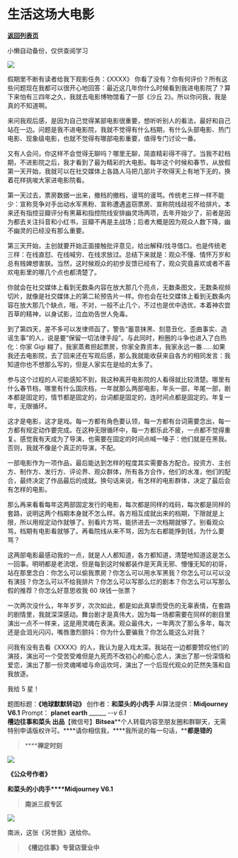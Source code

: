 # 生活这场大电影

[**返回列表页**](/gzh/槽边往事)

小懒自动备份，仅供查阅学习

![](https://mmbiz.qpic.cn/mmbiz_jpg/Ia6gU9JNtkpMVwgeTn2g698cAbaLdBAXQPNbiaPxias5AydSiaddTU0r5CtBt8ZfW6Vicv34BXmiaP4zhphE1UVMfgA/640?wx_fmt=jpeg&from;=appmsg)

假期里不断有读者给我下观影任务：《XXXX》
你看了没有？你有何评价？所有这些问题现在我都可以很开心地回答：最近这几年你什么时候看到我进电影院了？算下来怕有三四年之久，我就去电影博物馆看了一部《沙丘
2》。所以你问我，我是真的不知道啊。

来问我观后感，是因为自己觉得某部电影很重要，想听听别人的看法，最好和自己站在一边。问题是我不进电影院，我就不觉得有什么档期，有什么头部电影、热门电影、现象级电影，也就不觉得有哪部电影重要，值得专门讨论一番。

又有人会问，你这样不会觉得无聊吗？哪里无聊，简直精彩得不得了。当我不赶档期，不进影院之后，我才看到了最为精彩的大电影。每年这个时候和春节，从放假第一天开始，我就可以在社交媒体上各路人马把几部片子吹得天上有地下无的，换着花样挑唆大家进电影院看。

第一天过去，票房数据一出来，撤档的撤档，谩骂的谩骂。传统老三样一样不能少：宣称竞争对手出动水军黑粉、宣称遭遇盗窃票房、宣称院线歧视不给排片。本来还有指控豆瓣评分有黑幕和指控院线安排幽灵场两项，去年开始少了，前者是因为都去关注抖音和小红书，豆瓣不再是主战场；后者大概是因为观众人数下降，幽不幽灵的已经没有那么重要。  

第三天开始，主创就要开始正面接触批评意见，给出解释/找寻借口。也是传统老三样：在线直怼、在线喊穷、在线求放过。总结下来就是：观众不懂、情怀万岁和总有贱婢想害朕。当然，这时候观众的初步反馈已经有了，观众究竟喜欢或者不喜欢电影里的哪几个点也都清楚了。

你就会在社交媒体上看到无数条内容在放大那几个亮点，无数条图文，无数条视频切片，就像是社交媒体上的第二轮预告片一样。你也会在社交媒体上看到无数条内容在放大那几个缺点，哦，不对，一般不止几个，不过也是优中选优，本着神农尝百草的精神，以身试影，泣血劝告世人免毒。

到了第四天，差不多可以发律师函了，警告“蓄意抹黑、刻意丑化、歪曲事实、造谣生事”的人，说是要“保留一切法律手段”。与此同时，粉圈的斗争也进入了白热化：你家
Gigi
糊了，我家蒸煮担起票房，你家全靠资本，我家永远一番......如果我还去电影院，去了回来还在写观后感，那么我就能收获来自各方的相同发言：我知道你也不想那么写的，但是人家实在是给的太多了。  

参与这个过程的人可能感知不到，我这种离开电影院的人看得就比较清楚。哪里有什么春节档，哪里有什么国庆档，一年就那么两部电影，年头一部，年尾一部，剧本都是固定的，情节都是固定的，台词都是固定的，连时间点都是固定的。年复一年，无限循环。  

这才是电影，这才是戏。每一方都有角色要认领，每一方都有台词需要念出，每一方都有规定动作要完成。在这种无限循环中，每一方都乐此不疲，一点都不觉得重复。感觉我有天成为了导演，也需要在固定的时间点喊一嗓子：他们就是在黑我。否则，我就不像是个真正的导演，不配。

一部电影作为一项作品，最后能达到怎样的程度其实需要各方配合。投资方、主创方、制作方、发行方、评论界、观众群体，所有各方合作，他们的水准，他们的配合，最终决定了作品最后的成就。换句话来说，有怎样的电影群体，决定了最后会有怎样的电影。

那么再来看看每年这两部固定发行的电影，每次都是同样的戏码，每次都是同样的套路，说明这两个档期本身就不怎么样。各方相互成就出来的档期，下限就是上限，所以用规定动作就够了。别看片方骂，能挤进去一次档期就够了。别看观众骂，档期有电影看就够了。再看院线从来不骂，因为左右都能挣到钱，为什么要骂？

这两部电影最感动我的一点，就是人人都知道，各方都知道，清楚地知道这是怎么一回事。明明都是老流氓，但是每到这时候都装作是天真无邪、懵懂无知的初哥，站在那里念白：你怎么可以偷我票房？你怎么可以用水军黑我？你怎么可以可以没有演技？你怎么可以不给我排片？你怎么可以写那么烂的剧本？你怎么可以写那么假的推荐？你怎么好意思收我
60 块钱一张票？  

一次两次没什么，年年岁岁，次次如此，都是如此真挚而受伤的无辜表情，在套路的剧情里，我就深深感动。舞台剧才是真伟大，因为每一场都需要在同样的剧目里演出一点不一样来，这是用灵魂在表演。观众最伟大，一年两次了那么多年，每次还是会泪光闪闪，嘴唇激烈颤抖：你为什么要骗我？你怎么能这么对我？  

问我有没有去看《XXXX》的人，我认为是入戏太深。我站在一边都要赞叹他们的演技，演出可一个受苦受难但是九死而不改初心的痴心恋人，演出了那一份深情和爱恋，演出了那一份灵魂唏嘘与命运坎坷，演出了一个后现代观众的茫然失落和自我放逐。

我给 5 星！

  

题图标题：**《地球默默转动》** 创作者：**和菜头的小肉手** AI算法提供：**Midjourney V6.1** Prompt： __planet
earth__ ______ -_-v 6.1_  
**槽边往事****和菜头
出品******【微信号】****Bitsea******个人转载内容至朋友圈和群聊天，无需特别申请版权许可。****请你相信我，****我所说的每一句话，****都是错的**

> ******禅定时刻**

![](https://mmbiz.qpic.cn/mmbiz_jpg/Ia6gU9JNtkpMVwgeTn2g698cAbaLdBAXIbe4m3aaehJRS6SviaDGQXl3x62QQvYQayhfiaZM4yrtvu4InDvic1d1g/640?wx_fmt=jpeg&from;=appmsg)

**《公众号作者》**

**和菜头的小肉手****Midjourney V6.1**

> **南派三叔专区**

![](https://mmbiz.qpic.cn/mmbiz_jpg/Ia6gU9JNtkpMVwgeTn2g698cAbaLdBAXVfOKar3rATF9ouEx9hgZqG9RM2jM9LTibUwLIatlZs4W2v3OJaibfsqg/640?wx_fmt=jpeg&from;=appmsg)

南派，这张《另世我》送给你。

> **《槽边往事》专营店营业中**

  


